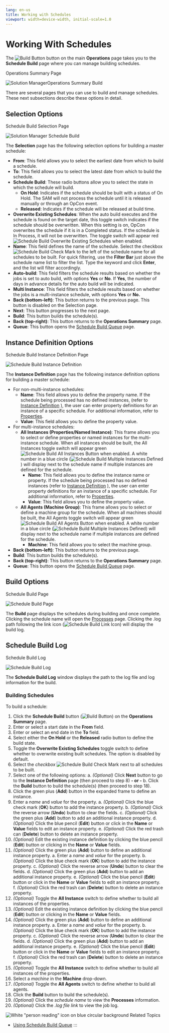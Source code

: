 ```yaml
---
lang: en-us
title: Working with Schedules
viewport: width=device-width, initial-scale=1.0
---
```


# Working With Schedules

The ![Build Button](../../../Resources/Images/SM/Schedule-Build-Operations-Summary-Build-Button.png "Build Button")
button on the main **Operations** page takes you to the **Schedule
Build** page where you can manage building schedules.

Operations Summary Page

![Solution ManagerOperations Summary Build](../../../Resources/Images/SM/Schedule-Build-Operations-Summary.png "Solution ManagerOperations Summary Build")

There are several pages that you can use to build and manage schedules.
These next subsections describe these options in detail.

## Selection Options

Schedule Build Selection Page

![Solution Manager Schedule Build](../../../Resources/Images/SM/Schedule-Build.png "Solution Manager Schedule Build")

The **Selection** page has the following selection options for building
a master schedule:

- **From**: This field allows you to select the earliest date from
  which to build a schedule.
- **To**: This field allows you to select the latest date from which
  to build the schedule.
- **Schedule Build**: These radio buttons allow you to select the
  state in which the schedule will build.
  - **On Hold**: Indicates if the schedule should be built with a
    status of On Hold. The SAM will not process the schedule until it is released manually or through an OpCon
    event.
  - **Released**: Indicates if the schedule will be released at
    build time.
- **Overwrite Existing Schedules**: When the auto build executes and
  the schedule is found on the target date, this toggle switch
  indicates if the schedule should be overwritten. When this setting
  is on, OpCon overwrites the schedule if it is in a
  Completed status. If the schedule is In Process, it will not be overwritten. The toggle
  switch will appear red ![Schedule Build Overwrite Existing     Schedules](../../../Resources/Images/SM/Schedule-Build-Overwrite-Existing-Schedules.png "Schedule Build Overwrite Existing Schedules")
  when enabled.
- **Name**: This field defines the name of the schedule. Select the
  checkbox ![Schedule Build Check     Mark](../../../Resources/Images/SM/Schedule-Build-Check-Mark.png "Schedule Build Check Mark")
  to the left of the schedule name for all schedules to be built. For
  quick filtering, use the **Filter Bar** just above the schedule name
  list to filter the list. Type the keyword and click **Enter**, and
  the list will filter accordingly.
- **Auto-build**: This field filters the schedule results based on
  whether the jobs is set to auto build, with options **Yes** or
  **No**. If **Yes**, the number of days in advance details for the
  auto build will be indicated.
- **Multi Instance**: This field filters the schedule results based on
  whether the jobs is a multi-instance schedule, with options **Yes**
  or **No.**
- **Back (bottom-left)**: This button returns to the previous page.
  This button is disabled on the Selection page.
- **Next**: This button progresses to the next page.
- **Build**: This button builds the schedule(s).
- **Back (top-right)**: This button returns to the **Operations
  Summary** page.
- **Queue**: This button opens the [Schedule Build Queue](Using-Schedule-Build-Queue.md) page.

## Instance Definition Options

Schedule Build Instance Definition Page

![Schedule Build Instance Definition](../../../Resources/Images/SM/Schedule-Build-Instance-Definition.png "Schedule Build Instance Definition")

The **Instance Definition** page has the following instance definition
options for building a master schedule:

- For non-multi-instance schedules:
  - **Name**: This field allows you to define the property name. If
    the schedule being processed has no defined instances, (refer to
    [Instance Definition](../../../job-components/instances.md)
    ), the user can enter property definitions for an instance
    of a specific schedule. For additional information, refer to
    [Properties](../../../objects/properties.md#).
  - **Value**: This field allows you to define the property value.
- For multi-instance schedules:
  - **All Instances (Properties/Named Instance)**: This frame allows
    you to select or define properties or named instances for the
    multi-instance schedule. When all instances should be built, the
    All Instances toggle switch will appear green ![Schedule Build         All Instances Button](../../../Resources/Images/SM/Schedule-Build-All-Instances.png "Schedule Build All Instances Button")
    when enabled. A white number in a blue circle (![Schedule Build         Multiple Instances Defined](../../../Resources/Images/SM/Schedule-Build-Multiple-Instances-Defined.png "Schedule Build Multiple Instances Defined"))
    will display next to the schedule name if multiple instances are
    defined for the schedule.
    - **Name**: This field allows you to define the instance name
      or property. If the schedule being processed has no defined
      instances (refer to [Instance Definition](../../../job-components/instances.md)
      ), the user can enter property definitions for an
      instance of a specific schedule. For additional information,
      refer to
      [Properties](../../../objects/properties.md#).
    - **Value**: This field allows you to define the property
      value.
  - **All Agents (Machine Group)**: This frame allows you to select
    or define a machine group for the schedule. When all machines
    should be built, the All Agents toggle switch will appear green
    ![Schedule Build All Agents         Button](../../../Resources/Images/SM/Schedule-Build-All-Agents.png "Schedule Build All Agents Button")
    when enabled. A white number in a blue circle (![Schedule Build         Multiple Instances Defined](../../../Resources/Images/SM/Schedule-Build-Multiple-Instances-Defined.png "Schedule Build Multiple Instances Defined"))
    will display next to the schedule name if multiple instances are
    defined for the schedule.
    - **Machine**: This field allows you to select the machine
      group.
- **Back (bottom-left)**: This button returns to the previous page.
- **Build**: This button builds the schedule(s).
- **Back (top-right)**: This button returns to the **Operations
  Summary** page.
- **Queue**: This button opens the [Schedule Build Queue](Using-Schedule-Build-Queue.md) page.

## Build Options

Schedule Build Page

![Schedule Build Page](../../../Resources/Images/SM/Schedule-Build-Page.png "Schedule Build Page")

The **Build** page displays the schedules during building and once
complete. Clicking the schedule name will open the
[Processes](Managing-Daily-Processes.md) page. Clicking the .log
path following the link icon (![Schedule Build Link Icon](../../../Resources/Images/SM/Schedule-Build-Link-Icon.png "Schedule Build Link Icon"))
will display the build log.

## Schedule Build Log

Schedule Build Log

![Schedule Build Log](../../../Resources/Images/SM/Schedule-Build-Log.png "Schedule Build Log")

The **Schedule Build Log** window displays the path to the log file and
log information for the build.

### Building Schedules

To build a schedule:

1. Click the **Schedule Build** button (![Build     Button](../../../Resources/Images/SM/Schedule-Build-Operations-Summary-Build-Button.png "Build Button"))
   on the **Operations Summary** page.
2. Enter or select a start date in the **From** field.
3. Enter or select an end date in the **To** field.
4. Select either the **On Hold** or the **Released** radio button to
   define the build state.
5. Toggle the **Overwrite Existing Schedules** toggle switch to define
   whether to overwrite existing built schedules. The option is
   disabled by default.
6. Select the _checkbox_ ![Schedule Build Check     Mark](../../../Resources/Images/SM/Schedule-Build-Check-Mark.png "Schedule Build Check Mark")
   next to all schedules to be built.
7. Select one of the following options:
   a. _(Optional)_ Click **Next** button to go to the
   **Instance Definition** page (then proceed to step 8) **- or -**
   b. Click the **Build** button to build the schedule(s) (then
   proceed to step 18).
8. Click the green plus (**Add**) button in the expanded frame to
   define an instance.
9. Enter a _name_ and _value_ for the property.
   a. _(Optional)_ Click the blue check mark (**OK**)
   button to add the instance property.
   b. _(Optional)_ Click the reverse arrow (**Undo**)
   button to clear the fields.
   c. _(Optional)_ Click the green plus (**Add**)
   button to add an additional instance property.
   d. _(Optional)_ Click the blue pencil (**Edit**)
   button or click in the **Name** or **Value** fields to edit an
   instance property.
   e. _(Optional)_ Click the red trash can
   (**Delete**) button to delete an instance property.
10. _(Optional)_ Edit the existing instance definition
    by clicking the blue pencil (**Edit**) button or clicking in the
    **Name** or **Value** fields.
11. _(Optional)_ Click the green plus (**Add**) button
    to define an additional instance property.
    a. Enter a _name_ and _value_ for the property.
    b. _(Optional)_ Click the blue check mark (**OK**)
    button to add the instance property.
    c. _(Optional)_ Click the reverse arrow (**Undo**)
    button to clear the fields.
    d. _(Optional)_ Click the green plus (**Add**)
    button to add an additional instance property.
    e. _(Optional)_ Click the blue pencil (**Edit**)
    button or click in the **Name** or **Value** fields to edit an
    instance property.
    f. _(Optional)_ Click the red trash can
    (**Delete**) button to delete an instance property.
12. _(Optional)_ Toggle the **All Instance** switch to
    define whether to build all instances of the properties.
13. _(Optional)_ Edit the existing instance definition
    by clicking the blue pencil (**Edit**) button or clicking in the
    **Name** or **Value** fields.
14. _(Optional)_ Click the green plus (**Add**) button
    to define an additional instance property.
    a. Enter a _name_ and _value_ for the property.
    b. _(Optional)_ Click the blue check mark (**OK**)
    button to add the instance property.
    c. _(Optional)_ Click the reverse arrow (**Undo**)
    button to clear the fields.
    d. _(Optional)_ Click the green plus (**Add**)
    button to add an additional instance property.
    e. _(Optional)_ Click the blue pencil (**Edit**)
    button or click in the **Name** or **Value** fields to edit an
    instance property.
    f. _(Optional)_ Click the red trash can
    (**Delete**) button to delete an instance property.
15. _(Optional)_ Toggle the **All Instance** switch to
    define whether to build all instances of the properties.
16. Select a _machine_ in the **Machine** drop-down.
17. _(Optional)_ Toggle the **All Agents** switch to
    define whether to build all agents.
18. Click the **Build** button to build the schedule(s).
19. _(Optional)_ Click the _schedule name_ to view the
    **Processes** information.
20. _(Optional)_ Click the _.log file link_ to view the
    job log.

![White "person reading" icon on blue circular background](<../../../Resources/Images/moreinfo-icon(48x48).png> "More Info icon")
Related Topics

- [Using Schedule Build Queue](Using-Schedule-Build-Queue.md)
  :::
